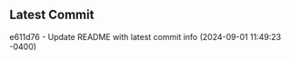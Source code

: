 
## Latest Commit
e611d76 - Update README with latest commit info (2024-09-01 11:49:23 -0400) <Yunxi-Zhou>
